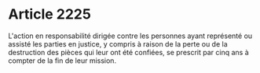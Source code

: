 # Article 2225

L'action en responsabilité dirigée contre les personnes ayant représenté ou assisté les parties en justice, y compris à raison de la perte ou de la destruction des pièces qui leur ont été confiées, se prescrit par cinq ans à compter de la fin de leur mission.
